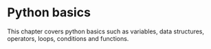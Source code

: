 # Python basics

This chapter covers python basics such as variables, data structures, operators, loops, conditions and functions.